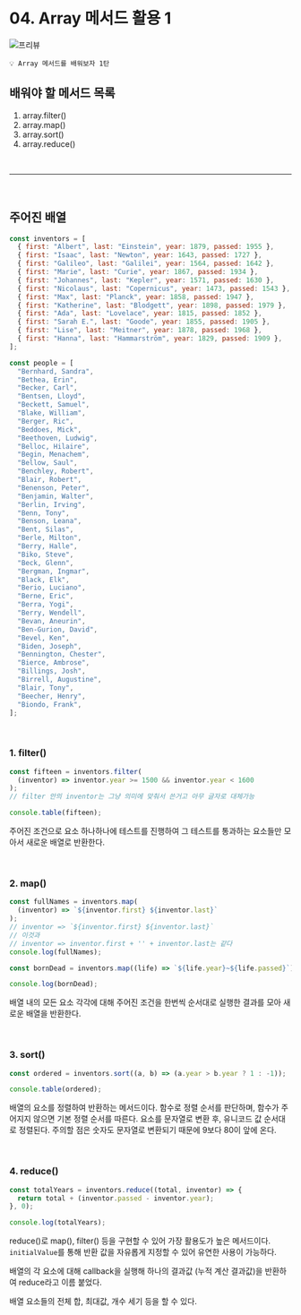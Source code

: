 # 04. Array 메서드 활용 1

![프리뷰](https://user-images.githubusercontent.com/87363422/156241560-6480a9ac-d32e-41f2-9e61-4f78367bf084.png)

```
💡 Array 메서드를 배워보자 1탄
```

## 배워야 할 메서드 목록

1. array.filter()
2. array.map()
3. array.sort()
4. array.reduce()

<br/>

---

<br/>

## 주어진 배열

```jsx
const inventors = [
  { first: "Albert", last: "Einstein", year: 1879, passed: 1955 },
  { first: "Isaac", last: "Newton", year: 1643, passed: 1727 },
  { first: "Galileo", last: "Galilei", year: 1564, passed: 1642 },
  { first: "Marie", last: "Curie", year: 1867, passed: 1934 },
  { first: "Johannes", last: "Kepler", year: 1571, passed: 1630 },
  { first: "Nicolaus", last: "Copernicus", year: 1473, passed: 1543 },
  { first: "Max", last: "Planck", year: 1858, passed: 1947 },
  { first: "Katherine", last: "Blodgett", year: 1898, passed: 1979 },
  { first: "Ada", last: "Lovelace", year: 1815, passed: 1852 },
  { first: "Sarah E.", last: "Goode", year: 1855, passed: 1905 },
  { first: "Lise", last: "Meitner", year: 1878, passed: 1968 },
  { first: "Hanna", last: "Hammarström", year: 1829, passed: 1909 },
];

const people = [
  "Bernhard, Sandra",
  "Bethea, Erin",
  "Becker, Carl",
  "Bentsen, Lloyd",
  "Beckett, Samuel",
  "Blake, William",
  "Berger, Ric",
  "Beddoes, Mick",
  "Beethoven, Ludwig",
  "Belloc, Hilaire",
  "Begin, Menachem",
  "Bellow, Saul",
  "Benchley, Robert",
  "Blair, Robert",
  "Benenson, Peter",
  "Benjamin, Walter",
  "Berlin, Irving",
  "Benn, Tony",
  "Benson, Leana",
  "Bent, Silas",
  "Berle, Milton",
  "Berry, Halle",
  "Biko, Steve",
  "Beck, Glenn",
  "Bergman, Ingmar",
  "Black, Elk",
  "Berio, Luciano",
  "Berne, Eric",
  "Berra, Yogi",
  "Berry, Wendell",
  "Bevan, Aneurin",
  "Ben-Gurion, David",
  "Bevel, Ken",
  "Biden, Joseph",
  "Bennington, Chester",
  "Bierce, Ambrose",
  "Billings, Josh",
  "Birrell, Augustine",
  "Blair, Tony",
  "Beecher, Henry",
  "Biondo, Frank",
];
```

<br/>

### **1. filter()**

```jsx
const fifteen = inventors.filter(
  (inventor) => inventor.year >= 1500 && inventor.year < 1600
);
// filter 안의 inventor는 그냥 의미에 맞춰서 쓴거고 아무 글자로 대체가능

console.table(fifteen);
```

주어진 조건으로 요소 하나하나에 테스트를 진행하여 그 테스트를 통과하는 요소들만 모아서 새로운 배열로 반환한다.

<br/>

### **2. map()**

```jsx
const fullNames = inventors.map(
  (inventor) => `${inventor.first} ${inventor.last}`
);
// inventor => `${inventor.first} ${inventor.last}`
// 이것과
// inventor => inventor.first + '' + inventor.last는 같다
console.log(fullNames);

const bornDead = inventors.map((life) => `${life.year}~${life.passed}`);

console.log(bornDead);
```

배열 내의 모든 요소 각각에 대해 주어진 조건을 한번씩 순서대로 실행한 결과를 모아 새로운 배열을 반환한다.

<br/>

### **3. sort()**

```jsx
const ordered = inventors.sort((a, b) => (a.year > b.year ? 1 : -1));

console.table(ordered);
```

배열의 요소를 정렬하여 반환하는 메서드이다.
함수로 정렬 순서를 판단하며, 함수가 주어지지 않으면 기본 정렬 순서를 따른다. 요소를 문자열로 변환 후, 유니코드 값 순서대로 정렬된다. 주의할 점은 숫자도 문자열로 변환되기 때문에 9보다 80이 앞에 온다.

<br/>

### **4. reduce()**

```jsx
const totalYears = inventors.reduce((total, inventor) => {
  return total + (inventor.passed - inventor.year);
}, 0);

console.log(totalYears);
```

reduce()로 map(), filter() 등을 구현할 수 있어 가장 활용도가 높은 메서드이다.
`initialValue`를 통해 반환 값을 자유롭게 지정할 수 있어 유연한 사용이 가능하다.

배열의 각 요소에 대해 callback을 실행해 하나의 결과값 (누적 계산 결과값)을 반환하여 reduce라고 이름 붙었다.

배열 요소들의 전체 합, 최대값, 개수 세기 등을 할 수 있다.
